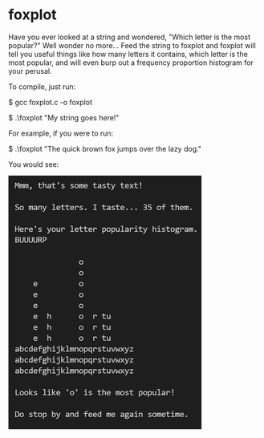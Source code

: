 # foxplot

Have you ever looked at a string and wondered, "Which letter is the most popular?" Well wonder no more... Feed the string to foxplot and foxplot will tell you useful things like how many letters it contains, which letter is the most popular, and will even burp out a frequency proportion histogram for your perusal.

To compile, just run:

$ gcc foxplot.c -o foxplot

$ .\foxplot "My string goes here!"

For example, if you were to run:

$ .\foxplot "The quick brown fox jumps over the lazy dog."

You would see:

![Example1](example1.jpg?raw=true "Quick Brown Fox Screenshot")
